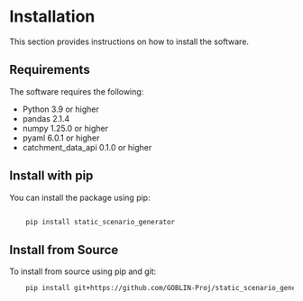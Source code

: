 Installation
============

This section provides instructions on how to install the software.

Requirements
------------
The software requires the following:

- Python 3.9 or higher
- pandas 2.1.4
- numpy 1.25.0 or higher
- pyaml 6.0.1 or higher
- catchment_data_api 0.1.0 or higher


Install with pip
----------------
You can install the package using pip:

```bash

    pip install static_scenario_generator
```

Install from Source
-------------------
To install from source using pip and git:

```bash
    pip install git+https://github.com/GOBLIN-Proj/static_scenario_generator.git@main
```


